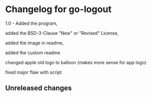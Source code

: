 # Changelog for go-logout
1.0 - Added the program, 

added the BSD-3-Clause "New" or "Revised" License, 

added the image in readme,

added the custom readme

changed apple old logo to balloon (makes more sense for app logo)

fixed major flaw with script


## Unreleased changes
